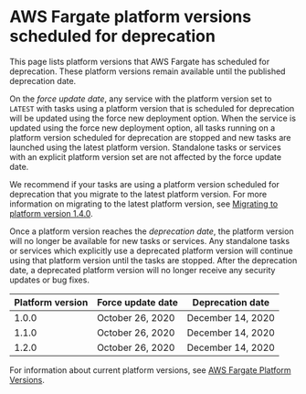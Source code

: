 # AWS Fargate platform versions scheduled for deprecation<a name="platform-versions-retired"></a>

This page lists platform versions that AWS Fargate has scheduled for deprecation\. These platform versions remain available until the published deprecation date\.

On the *force update date*, any service with the platform version set to `LATEST` with tasks using a platform version that is scheduled for deprecation will be updated using the force new deployment option\. When the service is updated using the force new deployment option, all tasks running on a platform version scheduled for deprecation are stopped and new tasks are launched using the latest platform version\. Standalone tasks or services with an explicit platform version set are not affected by the force update date\.

We recommend if your tasks are using a platform version scheduled for deprecation that you migrate to the latest platform version\. For more information on migrating to the latest platform version, see [Migrating to platform version 1\.4\.0](platform_versions.md#platform-version-migration)\.

Once a platform version reaches the *deprecation date*, the platform version will no longer be available for new tasks or services\. Any standalone tasks or services which explicitly use a deprecated platform version will continue using that platform version until the tasks are stopped\. After the deprecation date, a deprecated platform version will no longer receive any security updates or bug fixes\.


| Platform version | Force update date | Deprecation date | 
| --- | --- | --- | 
|  1\.0\.0  | October 26, 2020 |  December 14, 2020  | 
|  1\.1\.0  | October 26, 2020 |  December 14, 2020  | 
|  1\.2\.0  | October 26, 2020 |  December 14, 2020  | 

For information about current platform versions, see [AWS Fargate Platform Versions](platform_versions.md)\.